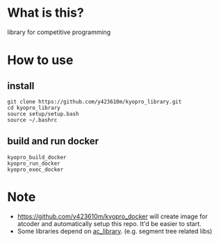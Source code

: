 # What is this?
library for competitive programming

# How to use
## install
```
git clone https://github.com/y423610m/kyopro_library.git
cd kyopro_library
source setup/setup.bash
source ~/.bashrc

```

## build and run docker
```
kyopro_build_docker
kyopro_run_docker
kyopro_exec_docker
```


# Note
- https://github.com/y423610m/kyopro_docker will create image for atcoder and automatically setup this repo. It'd be easier to start.
- Some libraries depend on [ac_library](https://github.com/atcoder/ac-library). (e.g. segment tree related libs)
